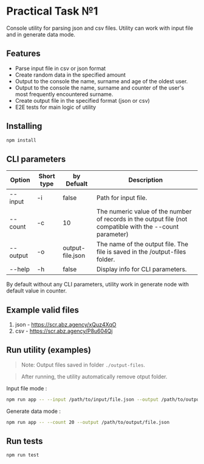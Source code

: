 # Practical Task №1

Console utility for parsing json and csv files. Utility can work with input file and in generate data mode.

## Features

- Parse input file in csv or json format
- Create random data in the specified amount
- Output to the console the name, surname and age of the oldest user.
- Output to the console the name, surname and counter of the user's most frequently encountered surname.
- Create output file in the specified format (json or csv)
- E2E tests for main logic of utility 




## Installing
```sh
npm install
```

## CLI parameters

| Option | Short type | by Defualt | Description |
| - | - | - | - |
| --input | -i | false | Path for input file.
| --count | -c | 10 | The numeric value of the number of records in the output file (not compatible with the --count parameter)
| --output | -o  | output-file.json | The name of the output file. The file is saved in the /output-files folder.
| --help | -h | false |  Display info for CLI parameters.


By default without any CLI parameters, utility work in generate node with default value in counter. 
## Example valid files

1. json - https://scr.abz.agency/xQuz4XqO
2. csv - https://scr.abz.agency/P8u604Qj

## Run utility (examples)

> Note:  Output files saved in folder  `./output-files`.

> After running, the utility automatically remove otput folder. 

Input file mode : 

```sh
npm run app -- --input /path/to/input/file.json --output /path/to/output/file.json
```

Generate data mode : 

```sh
npm run app -- --count 20 --output /path/to/output/file.json
```

## Run tests

```sh
npm run test
```


